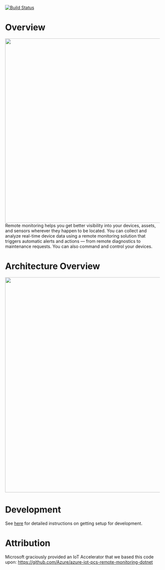 [![Build Status](https://dev.azure.com/3M-Bluebird/AzurePlatform/_apis/build/status/serenity/build/test-pr?branchName=master)](https://dev.azure.com/3M-Bluebird/AzurePlatform/_build/latest?definitionId=198&branchName=master)

# Overview
<div align="center">
<img src="https://user-images.githubusercontent.com/33666587/39657377-33612fc8-4fbc-11e8-98a8-58906236238a.png" width="600" height="auto"/>
</div>
Remote monitoring helps you get better visibility into your devices, assets, and
sensors wherever they happen to be located. You can collect and analyze real-time
device data using a remote monitoring solution that triggers automatic alerts and
actions — from remote diagnostics to maintenance requests. You can also command and
control your devices.

# Architecture Overview
<div align="center">
<img src="https://user-images.githubusercontent.com/33666587/39657028-0e768cce-4fb9-11e8-8ee8-5192cbba31f1.png" width="700" height="auto"/>
</div>

# Development
See [here](../docs/DEVELOPMENT.md) for detailed instructions on getting setup for development.

# Attribution
Microsoft graciously provided an IoT Accelerator that we based this code upon:
https://github.com/Azure/azure-iot-pcs-remote-monitoring-dotnet
